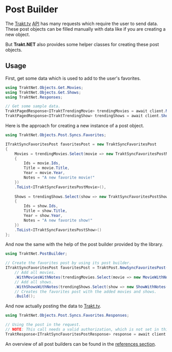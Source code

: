 # Post Builder

The [Trakt.tv](https://trakt.tv/) [API](http://trakt.docs.apiary.io/#) has many requests which require the user to send data.
These post objects can be filled manually with data like if you are creating a new object.

But **Trakt.NET** also provides some helper classes for creating these post objects.

## Usage

First, get some data which is used to add to the user's favorites.

```csharp
using TraktNet.Objects.Get.Movies;
using TraktNet.Objects.Get.Shows;
using TraktNet.Responses;

// Get some sample data.
TraktPagedResponse<ITraktTrendingMovie> trendingMovies = await client.Movies.GetTrendingMoviesAsync();
TraktPagedResponse<ITraktTrendingShow> trendingShows = await client.Shows.GetTrendingShowsAsync();
```

Here is the approach for creating a new instance of a post object.

```csharp
using TraktNet.Objects.Post.Syncs.Favorites;

ITraktSyncFavoritesPost favoritesPost = new TraktSyncFavoritesPost
{
    Movies = trendingMovies.Select(movie => new TraktSyncFavoritesPostMovie
    {
        Ids = movie.Ids,
        Title = movie.Title,
        Year = movie.Year,
        Notes = "A new favorite movie!"
    })
    .ToList<ITraktSyncFavoritesPostMovie>(),
    
    Shows = trendingShows.Select(show => new TraktSyncFavoritesPostShow
    {
        Ids = show.Ids,
        Title = show.Title,
        Year = show.Year,
        Notes = "A new favorite show!"
    })
    .ToList<ITraktSyncFavoritesPostShow>()
};
```

And now the same with the help of the post builder provided by the library.

```csharp
using TraktNet.PostBuilder;

// Create the favorites post by using its post builder.
ITraktSyncFavoritesPost favoritesPost = TraktPost.NewSyncFavoritesPost()
    // Add all movies.
    .WithMoviesWithNotes(trendingMovies.Select(movie => new MovieWithNotes(movie, "A new favorite movie!")))
    // Add all shows.
    .WithShowsWithNotes(trendingShows.Select(show => new ShowWithNotes(show, "A new favorite show!")))
    // Creates the favorites post with the added movies and shows.
    .Build();
```

And now actually posting the data to [Trakt.tv](https://trakt.tv/).

```csharp
using TraktNet.Objects.Post.Syncs.Favorites.Responses;

// Using the post in the request.
// NOTE: This call needs a valid authorization, which is not set in this example.
TraktResponse<ITraktSyncFavoritesPostResponse> response = await client.Sync.AddFavoriteItemsAsync(favoritesPost);
```

An overview of all post builders can be found in the [references section](../references/requestparameters.md#post-objects-post-builder).
